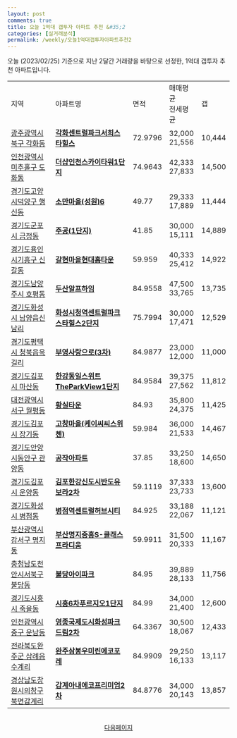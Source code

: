 ```yaml
---
layout: post
comments: true
title: 오늘 1억대 갭투자 아파트 추천 &#35;2
categories: [실거래분석]
permalink: /weekly/오늘1억대갭투자아파트추천2
---
```


오늘 (2023/02/25) 기준으로 지난 2달간 거래량을 바탕으로 선정한,
1억대 갭투자 추천 아파트입니다.

<table class="sortable">
  <tr>
    <td>지역</td>
    <td>아파트명</td>
    <td>면적</td>
    <td>매매평균<br>전세평균</td>
    <td>갭</td>
  </tr>

  <tr class="item">
    <td><a href="/apt/광주광역시북구각화동">광주광역시북구 각화동</a></td>
    <td style="font-weight: bold;"><a href="/apt/광주광역시북구각화동각화센트럴파크서희스타힐스">각화센트럴파크서희스타힐스</a></td>
    <td>72.9796</td>
    <td>32,000<br>21,556</td>
    <td>10,444</td>
  </tr>

  <tr class="item">
    <td><a href="/apt/인천광역시미추홀구도화동">인천광역시미추홀구 도화동</a></td>
    <td style="font-weight: bold;"><a href="/apt/인천광역시미추홀구도화동더샵인천스카이타워1단지">더샵인천스카이타워1단지</a></td>
    <td>74.9643</td>
    <td>42,333<br>27,833</td>
    <td>14,500</td>
  </tr>

  <tr class="item">
    <td><a href="/apt/경기도고양시덕양구행신동">경기도고양시덕양구 행신동</a></td>
    <td style="font-weight: bold;"><a href="/apt/경기도고양시덕양구행신동소만마을(성원)6">소만마을(성원)6</a></td>
    <td>49.77</td>
    <td>29,333<br>17,889</td>
    <td>11,444</td>
  </tr>

  <tr class="item">
    <td><a href="/apt/경기도군포시금정동">경기도군포시 금정동</a></td>
    <td style="font-weight: bold;"><a href="/apt/경기도군포시금정동주공(1단지)">주공(1단지)</a></td>
    <td>41.85</td>
    <td>30,000<br>15,111</td>
    <td>14,889</td>
  </tr>

  <tr class="item">
    <td><a href="/apt/경기도용인시기흥구신갈동">경기도용인시기흥구 신갈동</a></td>
    <td style="font-weight: bold;"><a href="/apt/경기도용인시기흥구신갈동갈현마을현대홈타운">갈현마을현대홈타운</a></td>
    <td>59.959</td>
    <td>40,333<br>25,412</td>
    <td>14,922</td>
  </tr>

  <tr class="item">
    <td><a href="/apt/경기도남양주시호평동">경기도남양주시 호평동</a></td>
    <td style="font-weight: bold;"><a href="/apt/경기도남양주시호평동두산알프하임">두산알프하임</a></td>
    <td>84.9558</td>
    <td>47,500<br>33,765</td>
    <td>13,735</td>
  </tr>

  <tr class="item">
    <td><a href="/apt/경기도화성시남양읍신남리">경기도화성시 남양읍신남리</a></td>
    <td style="font-weight: bold;"><a href="/apt/경기도화성시남양읍신남리화성시청역센트럴파크스타힐스2단지">화성시청역센트럴파크스타힐스2단지</a></td>
    <td>75.7994</td>
    <td>30,000<br>17,471</td>
    <td>12,529</td>
  </tr>

  <tr class="item">
    <td><a href="/apt/경기도평택시청북읍옥길리">경기도평택시 청북읍옥길리</a></td>
    <td style="font-weight: bold;"><a href="/apt/경기도평택시청북읍옥길리부영사랑으로(3차)">부영사랑으로(3차)</a></td>
    <td>84.9877</td>
    <td>23,000<br>12,000</td>
    <td>11,000</td>
  </tr>

  <tr class="item">
    <td><a href="/apt/경기도김포시마산동">경기도김포시 마산동</a></td>
    <td style="font-weight: bold;"><a href="/apt/경기도김포시마산동한강동일스위트TheParkView1단지">한강동일스위트TheParkView1단지</a></td>
    <td>84.9584</td>
    <td>39,375<br>27,562</td>
    <td>11,812</td>
  </tr>

  <tr class="item">
    <td><a href="/apt/대전광역시서구월평동">대전광역시서구 월평동</a></td>
    <td style="font-weight: bold;"><a href="/apt/대전광역시서구월평동황실타운">황실타운</a></td>
    <td>84.93</td>
    <td>35,800<br>24,375</td>
    <td>11,425</td>
  </tr>

  <tr class="item">
    <td><a href="/apt/경기도김포시장기동">경기도김포시 장기동</a></td>
    <td style="font-weight: bold;"><a href="/apt/경기도김포시장기동고창마을(케이씨씨스위첸)">고창마을(케이씨씨스위첸)</a></td>
    <td>59.984</td>
    <td>36,000<br>21,533</td>
    <td>14,467</td>
  </tr>

  <tr class="item">
    <td><a href="/apt/경기도안양시동안구관양동">경기도안양시동안구 관양동</a></td>
    <td style="font-weight: bold;"><a href="/apt/경기도안양시동안구관양동공작아파트">공작아파트</a></td>
    <td>37.85</td>
    <td>33,250<br>18,600</td>
    <td>14,650</td>
  </tr>

  <tr class="item">
    <td><a href="/apt/경기도김포시운양동">경기도김포시 운양동</a></td>
    <td style="font-weight: bold;"><a href="/apt/경기도김포시운양동김포한강신도시반도유보라2차">김포한강신도시반도유보라2차</a></td>
    <td>59.1119</td>
    <td>37,333<br>23,733</td>
    <td>13,600</td>
  </tr>

  <tr class="item">
    <td><a href="/apt/경기도화성시병점동">경기도화성시 병점동</a></td>
    <td style="font-weight: bold;"><a href="/apt/경기도화성시병점동병점역센트럴허브시티">병점역센트럴허브시티</a></td>
    <td>84.925</td>
    <td>33,188<br>22,067</td>
    <td>11,121</td>
  </tr>

  <tr class="item">
    <td><a href="/apt/부산광역시강서구명지동">부산광역시강서구 명지동</a></td>
    <td style="font-weight: bold;"><a href="/apt/부산광역시강서구명지동부산명지중흥S-클래스프라디움">부산명지중흥S-클래스프라디움</a></td>
    <td>59.9911</td>
    <td>31,500<br>20,333</td>
    <td>11,167</td>
  </tr>

  <tr class="item">
    <td><a href="/apt/충청남도천안시서북구불당동">충청남도천안시서북구 불당동</a></td>
    <td style="font-weight: bold;"><a href="/apt/충청남도천안시서북구불당동불당아이파크">불당아이파크</a></td>
    <td>84.95</td>
    <td>39,889<br>28,133</td>
    <td>11,756</td>
  </tr>

  <tr class="item">
    <td><a href="/apt/경기도시흥시죽율동">경기도시흥시 죽율동</a></td>
    <td style="font-weight: bold;"><a href="/apt/경기도시흥시죽율동시흥6차푸르지오1단지">시흥6차푸르지오1단지</a></td>
    <td>84.99</td>
    <td>34,000<br>21,400</td>
    <td>12,600</td>
  </tr>

  <tr class="item">
    <td><a href="/apt/인천광역시중구운남동">인천광역시중구 운남동</a></td>
    <td style="font-weight: bold;"><a href="/apt/인천광역시중구운남동영종국제도시화성파크드림2차">영종국제도시화성파크드림2차</a></td>
    <td>64.3367</td>
    <td>30,500<br>18,067</td>
    <td>12,433</td>
  </tr>

  <tr class="item">
    <td><a href="/apt/전라북도완주군삼례읍수계리">전라북도완주군 삼례읍수계리</a></td>
    <td style="font-weight: bold;"><a href="/apt/전라북도완주군삼례읍수계리완주삼봉우미린에코포레">완주삼봉우미린에코포레</a></td>
    <td>84.9909</td>
    <td>29,250<br>16,133</td>
    <td>13,117</td>
  </tr>

  <tr class="item">
    <td><a href="/apt/경상남도창원시의창구북면감계리">경상남도창원시의창구 북면감계리</a></td>
    <td style="font-weight: bold;"><a href="/apt/경상남도창원시의창구북면감계리감계아내에코프리미엄2차">감계아내에코프리미엄2차</a></td>
    <td>84.8776</td>
    <td>34,000<br>20,143</td>
    <td>13,857</td>
  </tr>

  <tr>
      <script async src="https://pagead2.googlesyndication.com/pagead/js/adsbygoogle.js?client=ca-pub-3485438051770037"
          crossorigin="anonymous"></script>
      <ins class="adsbygoogle"
          style="display:block"
          data-ad-format="fluid"
          data-ad-layout-key="-fb+5w+4e-db+86"
          data-ad-client="ca-pub-3485438051770037"
          data-ad-slot="1827090281"></ins>
      <script>
          (adsbygoogle = window.adsbygoogle || []).push({});
      </script>
  </tr>

</table>
<br>
<center><a href="/weekly/오늘1억대갭투자아파트추천3">다음페이지</a></center>
<br><br>
